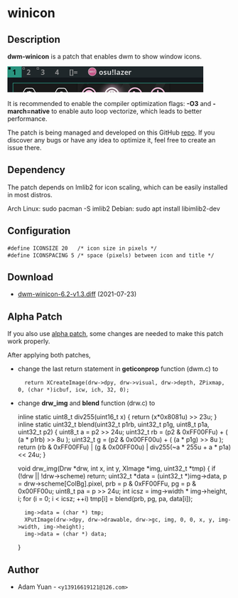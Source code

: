 winicon
========

Description
-----------
**dwm-winicon** is a patch that enables dwm to show window icons.

![screenshots](screenshots.png)

It is recommended to enable the compiler optimization flags: **-O3** and **-march=native** to enable auto loop vectorize, which leads to better performance.

The patch is being managed and developed on this GitHub [repo](https://github.com/AdamYuan/dwm-winicon). If you discover any bugs or have any idea to optimize it, feel free to create an issue there.

Dependency
----------
The patch depends on Imlib2 for icon scaling, which can be easily installed in most distros.

Arch Linux:
	sudo pacman -S imlib2
Debian:
	sudo apt install libimlib2-dev

Configuration
-------------
	#define ICONSIZE 20   /* icon size in pixels */
	#define ICONSPACING 5 /* space (pixels) between icon and title */

Download
--------
* [dwm-winicon-6.2-v1.3.diff](dwm-winicon-6.2-v1.3.diff) (2021-07-23)

Alpha Patch
-----------
If you also use [alpha patch](https://dwm.suckless.org/patches/alpha/), some changes are needed to make this patch work properly.

After applying both patches,
* change the last return statement in **geticonprop** function (dwm.c) to

		return XCreateImage(drw->dpy, drw->visual, drw->depth, ZPixmap, 0, (char *)icbuf, icw, ich, 32, 0);

* change **drw_img** and **blend** function (drw.c) to

	inline static uint8_t div255(uint16_t x) { return (x*0x8081u) >> 23u; }
	inline static uint32_t blend(uint32_t p1rb, uint32_t p1g, uint8_t p1a, uint32_t p2) {
		uint8_t a = p2 >> 24u;
		uint32_t rb = (p2 & 0xFF00FFu) + ( (a * p1rb) >> 8u );
		uint32_t g = (p2 & 0x00FF00u) + ( (a * p1g) >> 8u );
		return (rb & 0xFF00FFu) | (g & 0x00FF00u) | div255(~a * 255u + a * p1a) << 24u;
	}
		
	void
	drw_img(Drw *drw, int x, int y, XImage *img, uint32_t *tmp) 
	{
		if (!drw || !drw->scheme)
			return;
		uint32_t *data = (uint32_t *)img->data, p = drw->scheme[ColBg].pixel,
				 prb = p & 0xFF00FFu, pg = p & 0x00FF00u;
		uint8_t pa = p >> 24u;
		int icsz = img->width * img->height, i;
		for (i = 0; i < icsz; ++i) tmp[i] = blend(prb, pg, pa, data[i]);
	
		img->data = (char *) tmp;
		XPutImage(drw->dpy, drw->drawable, drw->gc, img, 0, 0, x, y, img->width, img->height);
		img->data = (char *) data;
	}

Author
------
* Adam Yuan - `<y13916619121@126.com>`
